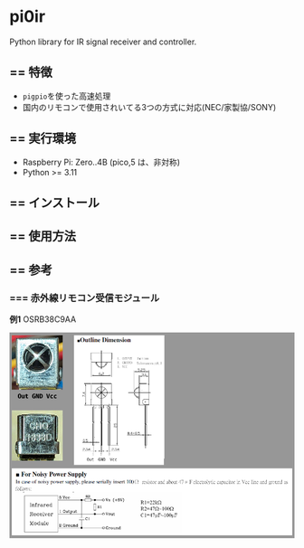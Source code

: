 # pi0ir

Python library for IR signal receiver and controller.


## == 特徴

- ``pigpio``を使った高速処理
- 国内のリモコンで使用されいてる3つの方式に対応(NEC/家製協/SONY)


## == 実行環境

- Raspberry Pi: Zero..4B (pico,5 は、非対称)
- Python >= 3.11


## == インストール


## == 使用方法


## == 参考

### === 赤外線リモコン受信モジュール

**例1** OSRB38C9AA

![赤外線リモコン受信モジュール](docs/OSRB38C9AA.png)
